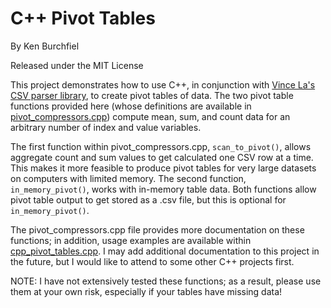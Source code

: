 # C++ Pivot Tables

By Ken Burchfiel

Released under the MIT License

This project demonstrates how to use C++, in conjunction with [Vince La's CSV parser library](https://github.com/vincentlaucsb/csv-parser), to create pivot tables of data. The two pivot table functions provided here (whose definitions are available in [pivot_compressors.cpp](https://github.com/kburchfiel/cpp_pivot_tables/blob/main/pivot_compressors.cpp)) compute mean, sum, and count data for an arbitrary number of index and value variables.

The first function within pivot_compressors.cpp, `scan_to_pivot()`, allows aggregate count and sum values to get calculated one CSV row at a time. This makes it more feasible to produce pivot tables for very large datasets on computers with limited memory. The second function, `in_memory_pivot()`, works with in-memory table data. Both functions allow pivot table output to get stored as a .csv file, but this is optional for `in_memory_pivot()`.

The pivot_compressors.cpp file provides more documentation on these functions; in addition, usage examples are available within [cpp_pivot_tables.cpp](https://github.com/kburchfiel/cpp_pivot_tables/blob/main/cpp_pivot_tables.cpp). I may add additional documentation to this project in the future, but I would like to attend to some other C++ projects first.

NOTE: I have not extensively tested these functions; as a result, please use them at your own risk, especially if your tables have missing data!
